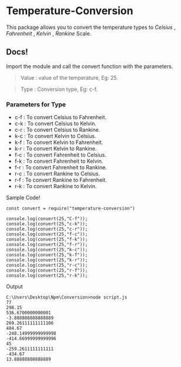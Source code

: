 # **Temperature-Conversion**

This package allows you to convert the temperature
types to _Celsius_ , _Fahrenheit_ , _Kelvin_ , _Rankine_ Scale.

## Docs!

Import the module and call the convert function with the parameters.
> Value : value of the temperature, Eg: 25.

> Type : Conversion type, Eg: c-f.

### Parameters for Type
- c-f : To convert Celsius to Fahrenheit.
- c-k : To convert Celsius to Kelvin.
- c-r : To convert Celsius to Rankine.
- k-c : To convert Kelvin to Celsius.
- k-f : To convert Kelvin to Fahrenheit.
- k-r : To convert Kelvin to Rankine.
- f-c : To convert Fahrenheit to Celsius.
- f-k : To convert Fahrenheit to Kelvin.
- f-r : To convert Fahrenheit to Rankine.
- r-c : To convert Rankine to Celsius.
- r-f : To convert Rankine to Fahrenheit.
- r-k : To convert Rankine to Kelvin.
  
Sample Code!
```
const convert = require("temperature-conversion")

console.log(convert(25,"C-f"));
console.log(convert(25,"c-k"));
console.log(convert(25,"c-r"));
console.log(convert(25,"f-c"));
console.log(convert(25,"f-k"));
console.log(convert(25,"f-r"));
console.log(convert(25,"k-c"));
console.log(convert(25,"k-f"));
console.log(convert(25,"k-r"));
console.log(convert(25,"r-c"));
console.log(convert(25,"r-f"));
console.log(convert(25,"r-k"));

```
Output
```
C:\Users\Desktop\Npm\Conversion>node script.js
77
298.15
536.6700000000001
-3.888888888888889
269.26111111111106
484.67
-248.14999999999998
-414.66999999999996
45
-259.2611111111111
-434.67
13.88888888888889
```
